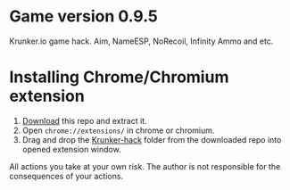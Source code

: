 # Game version 0.9.5
Krunker.io game hack. Aim, NameESP, NoRecoil, Infinity Ammo and etc.

# Installing Chrome/Chromium extension
1. [Download](https://github.com/wallopthecat/Krunker-hack/archive/master.zip) this repo and extract it.
2. Open `chrome://extensions/` in chrome or chromium.
3. Drag and drop the [Krunker-hack](https://github.com/wallopthecat/Krunker-hack) folder from the downloaded repo into opened extension window.

All actions you take at your own risk. The author is not responsible for the consequences of your actions.
